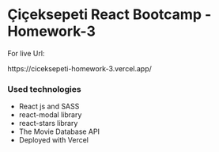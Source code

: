 <h1>Çiçeksepeti React Bootcamp - Homework-3</h1>
<p>For live Url:</p>https://ciceksepeti-homework-3.vercel.app/
<h3>Used technologies</h3>
<ul>
<li>React js and SASS</li>
<li>react-modal library</li>
<li>react-stars library</li>
<li>The Movie Database API</li>
<li>Deployed with Vercel</li>
</ul>
